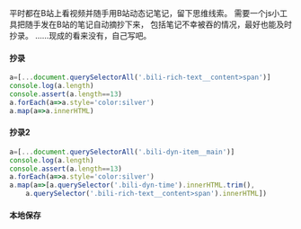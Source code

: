 平时都在B站上看视频并随手用B站动态记笔记，留下思维线索。
需要一个js小工具把随手发在B站的笔记自动摘抄下来，
包括笔记不幸被吞的情况，最好也能及时抄录。
……现成的看来没有，自己写吧。

#### 抄录
```javascript
a=[...document.querySelectorAll('.bili-rich-text__content>span')]
console.log(a.length)
console.assert(a.length==13)
a.forEach(a=>a.style='color:silver')
a.map(a=>a.innerHTML)
```

#### 抄录2
```js
a=[...document.querySelectorAll('.bili-dyn-item__main')]
console.log(a.length)
console.assert(a.length==13)
a.forEach(a=>a.style='color:silver')
a.map(a=>[a.querySelector('.bili-dyn-time').innerHTML.trim(),
	a.querySelector('.bili-rich-text__content>span').innerHTML])
```

#### 本地保存
